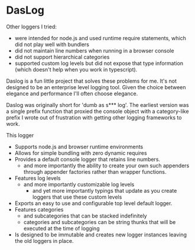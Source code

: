 # DasLog

Other loggers I tried:
 * were intended for node.js and used runtime require statements, which did not play well with bundlers
 * did not maintain line numbers when running in a browser console
 * did not support hierarchical categories
 * supported custom log levels but did not expose that type information (which doesn't help when you work in typescript).

Daslog is a fun little project that solves these problems for me. It's not designed to be an enterprise level logging tool. Given the choice between elegance and performance I'll often choose elegance. 

Daslog was originally short for 'dumb as s*** log'. The earliest version was a single prefix function that proxied the console object with a category-like prefix I wrote out of frustration with getting other logging frameworks to work.

This logger

 * Supports node.js and browser runtime environments
 * Allows for simple bundling with zero dynamic requires
 * Provides a default console logger that retains line numbers.
    * and more importantly the ability to create your own such appenders through appender factories rather than wrapper functions.
 * Features log levels
    * and more importantly customizable log levels
        * and yet more importantly typings that update as you create loggers that use these custom levels
 * Exports an easy to use and configurable top level default logger.
 * Features categories
    * and subcategories that can be stacked indefinitely
    * categories and subcategories can be string thunks that will be executed at the time of logging
 * Is designed to be immutable and creates new logger instances leaving the old loggers in place.